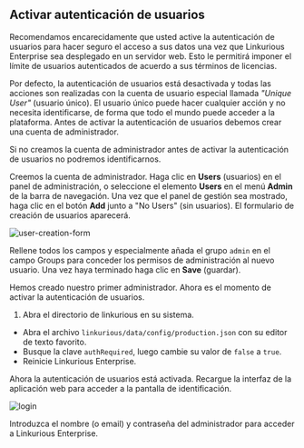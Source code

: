 ## Activar autenticación de usuarios

<div class="alert alert-info">
  Recomendamos encarecidamente que usted active la autenticación de usuarios para hacer seguro el acceso a sus datos una vez que Linkurious Enterprise sea desplegado en un servidor web. Esto le permitirá imponer el límite de usuarios autenticados de acuerdo a sus términos de licencias.
</div>

Por defecto, la autenticación de usuarios está desactivada y todas las acciones son realizadas con la cuenta de usuario especial llamada *"Unique User"* (usuario único). El usuario único puede hacer cualquier acción y no necesita identificarse, de forma que todo el mundo puede acceder a la plataforma. Antes de activar la autenticación de usuarios debemos crear una cuenta de administrador.

<div class="alert alert-warning">
  Si no creamos la cuenta de administrador antes de activar la autenticación de usuarios no podremos identificarnos.
</div>

Creemos la cuenta de administrador. Haga clic en **Users** (usuarios) en el panel de administración, o seleccione el elemento **Users** en el menú **Admin** de la barra de navegación. Una vez que el panel de gestión sea mostrado, haga clic en el botón **Add** junto a "No Users" (sin usuarios). El formulario de creación de usuarios aparecerá.

![user-creation-form](https://github.com/Linkurious/linkurious-enterprise-manual/raw/master/en/administrate/User-creation-form.png)

Rellene todos los campos y especialmente añada el grupo `admin` en el campo Groups para conceder los permisos de administración al nuevo usuario. Una vez haya terminado haga clic en **Save** (guardar).

Hemos creado nuestro primer administrador. Ahora es el momento de activar la autenticación de usuarios.

1. Abra el directorio de linkurious en su sistema.
- Abra el archivo `linkurious/data/config/production.json` con su editor de texto favorito.
- Busque la clave `authRequired`, luego cambie su valor de `false` a `true`.
- Reinicie Linkurious Enterprise.

Ahora la autenticación de usuarios está activada. Recargue la interfaz de la aplicación web para acceder a la pantalla de identificación.

![login](https://github.com/Linkurious/linkurious-enterprise-manual/raw/master/en/administrate/Login.png)

Introduzca el nombre (o email) y contraseña del administrador para acceder a Linkurious Enterprise.
